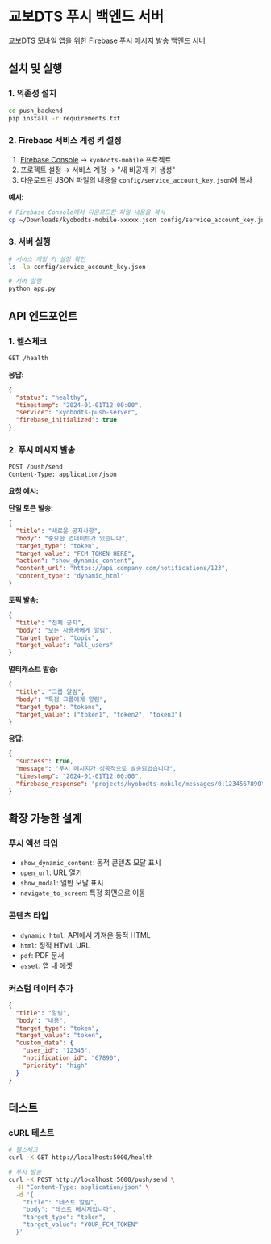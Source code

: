 # 교보DTS 푸시 백엔드 서버

교보DTS 모바일 앱을 위한 Firebase 푸시 메시지 발송 백엔드 서버

## 설치 및 실행

### 1. 의존성 설치
```bash
cd push_backend
pip install -r requirements.txt
```

### 2. Firebase 서비스 계정 키 설정

1. [Firebase Console](https://console.firebase.google.com) → `kyobodts-mobile` 프로젝트
2. 프로젝트 설정 → 서비스 계정 → "새 비공개 키 생성"
3. 다운로드된 JSON 파일의 내용을 `config/service_account_key.json`에 복사

**예시:**
```bash
# Firebase Console에서 다운로드한 파일 내용을 복사
cp ~/Downloads/kyobodts-mobile-xxxxx.json config/service_account_key.json
```

### 3. 서버 실행
```bash
# 서비스 계정 키 설정 확인
ls -la config/service_account_key.json

# 서버 실행
python app.py
```

## API 엔드포인트

### 1. 헬스체크
```bash
GET /health
```

**응답:**
```json
{
  "status": "healthy",
  "timestamp": "2024-01-01T12:00:00",
  "service": "kyobodts-push-server",
  "firebase_initialized": true
}
```

### 2. 푸시 메시지 발송
```bash
POST /push/send
Content-Type: application/json
```

**요청 예시:**

**단일 토큰 발송:**
```json
{
  "title": "새로운 공지사항",
  "body": "중요한 업데이트가 있습니다",
  "target_type": "token",
  "target_value": "FCM_TOKEN_HERE",
  "action": "show_dynamic_content",
  "content_url": "https://api.company.com/notifications/123",
  "content_type": "dynamic_html"
}
```

**토픽 발송:**
```json
{
  "title": "전체 공지",
  "body": "모든 사용자에게 알림",
  "target_type": "topic",
  "target_value": "all_users"
}
```

**멀티캐스트 발송:**
```json
{
  "title": "그룹 알림",
  "body": "특정 그룹에게 알림",
  "target_type": "tokens",
  "target_value": ["token1", "token2", "token3"]
}
```

**응답:**
```json
{
  "success": true,
  "message": "푸시 메시지가 성공적으로 발송되었습니다",
  "timestamp": "2024-01-01T12:00:00",
  "firebase_response": "projects/kyobodts-mobile/messages/0:1234567890"
}
```

## 확장 가능한 설계

### 푸시 액션 타입
- `show_dynamic_content`: 동적 콘텐츠 모달 표시
- `open_url`: URL 열기
- `show_modal`: 일반 모달 표시
- `navigate_to_screen`: 특정 화면으로 이동

### 콘텐츠 타입
- `dynamic_html`: API에서 가져온 동적 HTML
- `html`: 정적 HTML URL
- `pdf`: PDF 문서
- `asset`: 앱 내 에셋

### 커스텀 데이터 추가
```json
{
  "title": "알림",
  "body": "내용",
  "target_type": "token",
  "target_value": "token",
  "custom_data": {
    "user_id": "12345",
    "notification_id": "67890",
    "priority": "high"
  }
}
```

## 테스트

### cURL 테스트
```bash
# 헬스체크
curl -X GET http://localhost:5000/health

# 푸시 발송
curl -X POST http://localhost:5000/push/send \
  -H "Content-Type: application/json" \
  -d '{
    "title": "테스트 알림",
    "body": "테스트 메시지입니다",
    "target_type": "token",
    "target_value": "YOUR_FCM_TOKEN"
  }'
```